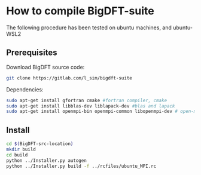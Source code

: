 # How to compile BigDFT-suite

The following procedure has been tested on ubuntu machines, and ubuntu-WSL2

## Prerequisites

Download BigDFT source code:
```bash
git clone https://gitlab.com/l_sim/bigdft-suite
```

Dependencies:
```bash
sudo apt-get install gfortran cmake #fortran compiler, cmake
sudo apt-get install libblas-dev liblapack-dev #blas and lapack
sudo apt-get install openmpi-bin openmpi-common libopenmpi-dev # open-mpi
```

## Install

```bash
cd $(BigDFT-src-location)
mkdir build
cd build
python ../Installer.py autogen
python ../Installer.py build -f ../rcfiles/ubuntu_MPI.rc
```